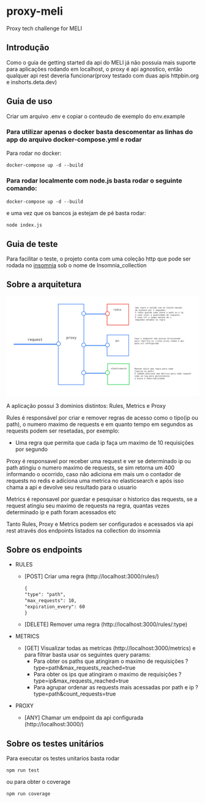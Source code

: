 # proxy-meli
Proxy tech challenge for MELI

## Introdução
Como o guia de getting started da api do MELI já não possuia mais suporte para aplicações rodando em localhost, o proxy é api agnostico, então qualquer api rest deveria funcionar(proxy testado com duas apis httpbin.org e inshorts.deta.dev)

## Guia de uso
Criar um arquivo .env e copiar o conteudo de exemplo do env.example

### Para utilizar apenas o docker basta descomentar as linhas do app do arquivo docker-compose.yml e rodar

Para rodar no docker: 
```
docker-compose up -d --build
```

### Para rodar localmente com node.js basta rodar o seguinte comando: 
```
docker-compose up -d --build
```

e uma vez que os bancos ja estejam de pé basta rodar: 
```
node index.js 
```

## Guia de teste

Para facilitar o teste, o projeto conta com uma coleção http que pode ser rodada no [insomnia](https://insomnia.rest/download) sob o nome de Insomnia_collection

## Sobre a arquitetura

<img src="./arch.png">

A aplicação possui 3 dominios distintos: Rules, Metrics e Proxy

Rules é responsável por criar e remover regras de acesso como o tipo(ip ou path), o numero maximo de requests e em quanto tempo em segundos as requests podem ser resetadas, por exemplo:
  - Uma regra que permita que cada ip faça um maximo de 10 requisições por segundo

Proxy é responsavel por receber uma request e ver se determinado ip ou path atingiu o numero maximo de requests, se sim retorna um 400 informando o ocorrido, caso não adiciona em mais um o contador de requests no redis e adiciona uma metrica no elasticsearch e após isso chama a api e devolve seu resultado para o usuario

Metrics é reponsavel por guardar e pesquisar o historico das requests, se a request atingiu seu maximo de requests na regra, quantas vezes determinado ip e path foram acessados etc

Tanto Rules, Proxy e Metrics podem ser configurados e acessados via api rest através dos endpoints listados na collection do insomnia

## Sobre os endpoints

- RULES
  - [POST] Criar uma regra (http://localhost:3000/rules/)
      ```
      {
	"type": "path",		
	"max_requests": 10,		
	"expiration_every": 60
	}
      ```
  - [DELETE] Remover uma regra (http://localhost:3000/rules/:type)
  
- METRICS
  -  [GET] Visualizar todas as metricas (http://localhost:3000/metrics) e para filtrar basta usar os seguintes query params:
     - Para obter os paths que atingiram o maximo de requisições ?type=path&max_requests_reached=true
     - Para obter os ips que atingiram o maximo de requisições ?type=ip&max_requests_reached=true
     - Para agrupar ordenar as requests mais acessadas por path e ip ?type=path&count_requests=true

- PROXY
  -  [ANY] Chamar um endpoint da api configurada (http://localhost:3000/)
      
## Sobre os testes unitários

Para executar os testes unitarios basta rodar
```
npm run test
```
ou para obter o coverage
```
npm run coverage
```
